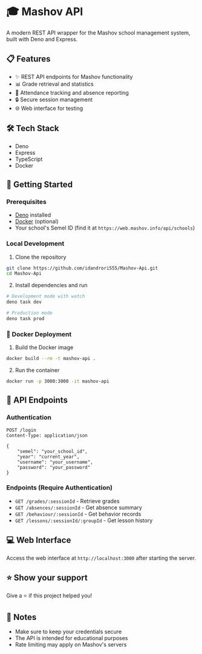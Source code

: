 # 🎓 Mashov API
A modern REST API wrapper for the Mashov school management system, built with Deno and Express.

## 📋 Features
- ✨ REST API endpoints for Mashov functionality
- 📊 Grade retrieval and statistics
- 📅 Attendance tracking and absence reporting
- 🔒 Secure session management
- 🌐 Web interface for testing

## 🛠️ Tech Stack
- Deno
- Express
- TypeScript
- Docker

## 🚀 Getting Started

### Prerequisites
- [Deno](https://deno.land/) installed
- [Docker](https://www.docker.com/) (optional)
- Your school's Semel ID (find it at `https://web.mashov.info/api/schools`)

### Local Development
1. Clone the repository
```bash
git clone https://github.com/idandrori555/Mashov-Api.git
cd Mashov-Api
```

2. Install dependencies and run
```bash
# Development mode with watch
deno task dev

# Production mode
deno task prod
```

### 🐳 Docker Deployment

1. Build the Docker image
```bash
docker build --rm -t mashov-api .
```

2. Run the container
```bash
docker run -p 3000:3000 -it mashov-api
```

## 🔌 API Endpoints

### Authentication
```http
POST /login
Content-Type: application/json

{
    "semel": "your_school_id",
    "year": "current_year",
    "username": "your_username",
    "password": "your_password"
}
```

### Endpoints (Require Authentication)
- `GET /grades/:sessionId` - Retrieve grades
- `GET /absences/:sessionId` - Get absence summary
- `GET /behaviour/:sessionId` - Get behavior records
- `GET /lessons/:sessionId/:groupId` - Get lesson history

## 💻 Web Interface
Access the web interface at `http://localhost:3000` after starting the server.

## ⭐ Show your support
Give a ⭐️ if this project helped you!

## 📝 Notes
- Make sure to keep your credentials secure
- The API is intended for educational purposes
- Rate limiting may apply on Mashov's servers
